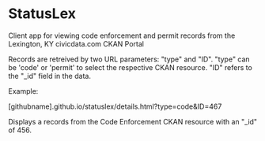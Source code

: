 StatusLex
========

Client app for viewing code enforcement and permit records from the Lexington, KY civicdata.com CKAN Portal

Records are retreived by two URL parameters: "type" and "ID". "type" can be 'code' or 'permit' to select the respective CKAN resource. "ID" refers to the "_id" field in the data.

Example:

[githubname].github.io/statuslex/details.html?type=code&ID=467

Displays a records from the Code Enforcement CKAN resource with an "_id" of 456.
